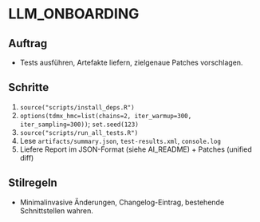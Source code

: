 # LLM_ONBOARDING

## Auftrag
- Tests ausführen, Artefakte liefern, zielgenaue Patches vorschlagen.

## Schritte
1) `source("scripts/install_deps.R")`
2) `options(tdmx_hmc=list(chains=2, iter_warmup=300, iter_sampling=300))`; `set.seed(123)`
3) `source("scripts/run_all_tests.R")`
4) Lese `artifacts/summary.json`, `test-results.xml`, `console.log`
5) Liefere Report im JSON-Format (siehe AI_README) + Patches (unified diff)

## Stilregeln
- Minimalinvasive Änderungen, Changelog-Eintrag, bestehende Schnittstellen wahren.

